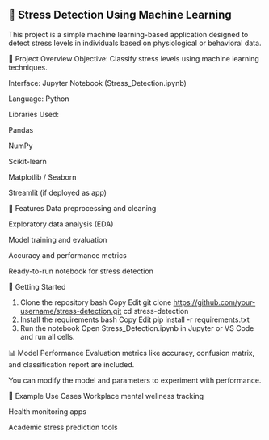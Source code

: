 🧠 Stress Detection Using Machine Learning
------------------------------------------------------
This project is a simple machine learning-based application designed to detect stress levels in individuals based on physiological or behavioral data.

📄 Project Overview
Objective: Classify stress levels using machine learning techniques.

Interface: Jupyter Notebook (Stress_Detection.ipynb)

Language: Python

Libraries Used:

Pandas

NumPy

Scikit-learn

Matplotlib / Seaborn

Streamlit (if deployed as app)

🚀 Features
Data preprocessing and cleaning

Exploratory data analysis (EDA)

Model training and evaluation

Accuracy and performance metrics

Ready-to-run notebook for stress detection

🏁 Getting Started
1. Clone the repository
bash
Copy
Edit
git clone https://github.com/your-username/stress-detection.git
cd stress-detection
2. Install the requirements
bash
Copy
Edit
pip install -r requirements.txt
3. Run the notebook
Open Stress_Detection.ipynb in Jupyter or VS Code and run all cells.

📊 Model Performance
Evaluation metrics like accuracy, confusion matrix, and classification report are included.

You can modify the model and parameters to experiment with performance.

🧪 Example Use Cases
Workplace mental wellness tracking

Health monitoring apps

Academic stress prediction tools

